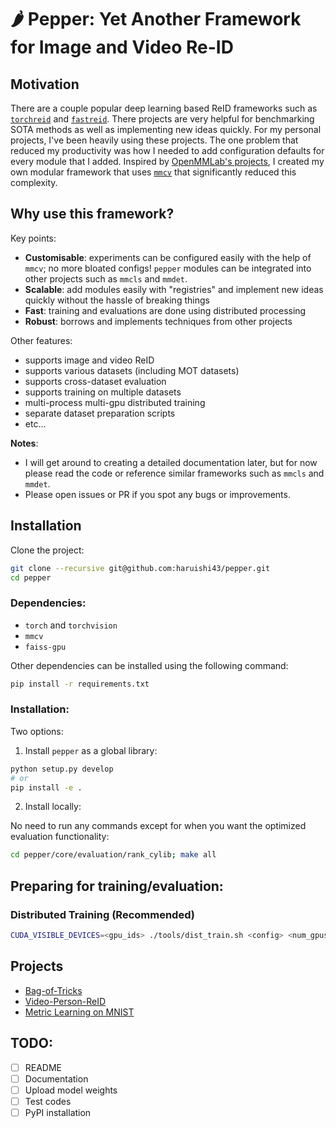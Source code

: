 # 🌶️ Pepper: Yet Another Framework for Image and Video Re-ID

## Motivation

There are a couple popular deep learning based ReID frameworks such as [`torchreid`](https://github.com/KaiyangZhou/deep-person-reid) and [`fastreid`](https://github.com/JDAI-CV/fast-reid).
There projects are very helpful for benchmarking SOTA methods as well as implementing new ideas quickly.
For my personal projects, I've been heavily using these projects.
The one problem that reduced my productivity was how I needed to add configuration defaults for every module that I added.
Inspired by [OpenMMLab's projects](https://github.com/open-mmlab), I created my own modular framework that uses [`mmcv`](https://github.com/open-mmlab/mmcv) that significantly reduced this complexity.

## Why use this framework?

Key points:

- __Customisable__: experiments can be configured easily with the help of `mmcv`; no more bloated configs! `pepper` modules can be integrated into other projects such as `mmcls` and `mmdet`.
- __Scalable__: add modules easily with "registries" and implement new ideas quickly without the hassle of breaking things
- __Fast__: training and evaluations are done using distributed processing
- __Robust__: borrows and implements techniques from other projects

Other features:

- supports image and video ReID
- supports various datasets (including MOT datasets)
- supports cross-dataset evaluation
- supports training on multiple datasets
- multi-process multi-gpu distributed training
- separate dataset preparation scripts
- etc...

__Notes__:

- I will get around to creating a detailed documentation later, but for now please read the code or reference similar frameworks such as `mmcls` and `mmdet`.
- Please open issues or PR if you spot any bugs or improvements.

## Installation

Clone the project:

```Bash
git clone --recursive git@github.com:haruishi43/pepper.git
cd pepper
```

### Dependencies:

- `torch` and `torchvision`
- `mmcv`
- `faiss-gpu`

Other dependencies can be installed using the following command:

```Bash
pip install -r requirements.txt
```

### Installation:

Two options:

1. Install `pepper` as a global library:

```Bash
python setup.py develop
# or
pip install -e .
```

2. Install locally:

No need to run any commands except for when you want the optimized evaluation functionality:

```Bash
cd pepper/core/evaluation/rank_cylib; make all
```

## Preparing for training/evaluation:

### Distributed Training (Recommended)

```Bash
CUDA_VISIBLE_DEVICES=<gpu_ids> ./tools/dist_train.sh <config> <num_gpus>
```

## Projects

- [Bag-of-Tricks](configs/projects/reproduce_BoT/README.md)
- [Video-Person-ReID](configs/video/resnet/README.md)
- [Metric Learning on MNIST](projects/metric_learning_playground/README.md)


## TODO:

- [ ] README
- [ ] Documentation
- [ ] Upload model weights
- [ ] Test codes
- [ ] PyPI installation
